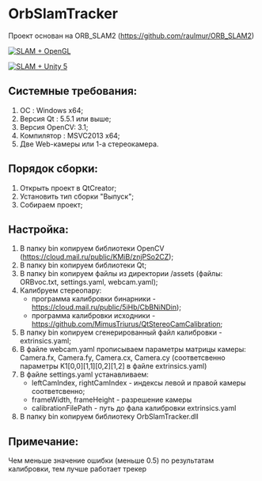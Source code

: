 ﻿# OrbSlamTracker

Проект основан на ORB_SLAM2 (https://github.com/raulmur/ORB_SLAM2)

[![SLAM + OpenGL](http://img.youtube.com/vi/oA76ZAMNR90/0.jpg)](http://www.youtube.com/watch?v=oA76ZAMNR90 "")

[![SLAM + Unity 5](http://img.youtube.com/vi/SGa-UU-WdEA/0.jpg)](http://www.youtube.com/watch?v=SGa-UU-WdEA "")

Системные требования:
----------------------------------------------
1. ОС			: Windows x64;
2. Версия Qt	: 5.5.1 или выше;
3. Версия OpenCV: 3.1;
4. Компилятор	: MSVC2013 x64;
5. Две Web-камеры или 1-а стереокамера.

Порядок сборки:
----------------------------------------------
1. Открыть проект в QtCreator;
2. Установить тип сборки "Выпуск";
3. Собираем проект;

Настройка:
----------------------------------------------
1. В папку bin копируем библиотеки OpenCV (https://cloud.mail.ru/public/KMiB/znjPSo2CZ);
2. В папку bin копируем библиотеки Qt;
3. В папку bin копируем файлы из директории /assets (файлы: ORBvoc.txt, settings.yaml, webcam.yaml);
4. Калибруем стереопару:
 	* программа калибровки бинарники - https://cloud.mail.ru/public/5iHb/CbBNiNDin);
 	* программа калибровки исходники - https://github.com/MimusTriurus/QtStereoCamCalibration;
5. В папку bin копируем сгенерированный файл калибровки - extrinsics.yaml;
6. В файле webcam.yaml прописываем параметры матрицы камеры: Camera.fx, Camera.fy, Camera.cx, Camera.cy (соответсвенно параметры K1[0,0][1,1][0,2][1,2] в файле extrinsics.yaml)
7. В файле settings.yaml устанавливаем:
	* leftCamIndex, rightCamIndex - индексы левой и правой камеры соответсвенно;
	* frameWidth, frameHeight - разрешение камеры
	* calibrationFilePath - путь до фала калибровки extrinsics.yaml
8. В папку bin копируем библиотеку OrbSlamTracker.dll

Примечание:
----------------------------------------------
Чем меньше значение ошибки (меньше 0.5) по результатам калибровки, тем лучше работает трекер 


